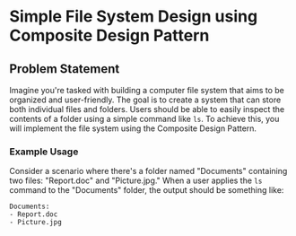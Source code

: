 # Simple File System Design using Composite Design Pattern

## Problem Statement

Imagine you're tasked with building a computer file system that aims to be organized and user-friendly. 
The goal is to create a system that can store both individual files and folders. 
Users should be able to easily inspect the contents of a folder using a simple command like `ls`. 
To achieve this, you will implement the file system using the Composite Design Pattern.

### Example Usage

Consider a scenario where there's a folder named "Documents" containing two files: "Report.doc" and "Picture.jpg."
When a user applies the `ls` command to the "Documents" folder, the output should be something like:
```
Documents:
- Report.doc
- Picture.jpg

